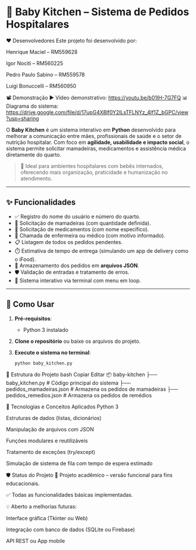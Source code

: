 # 👶 Baby Kitchen – Sistema de Pedidos Hospitalares

❤️ Desenvolvedores
Este projeto foi desenvolvido por:

Henrique Maciel – RM559628

Igor Nociti – RM560225

Pedro Paulo Sabino – RM559578

Luigi Bonuccelli – RM560950



📽️ Demonstração
▶️ Vídeo demonstrativo: https://youtu.be/b01IH-7G7FQ
📊 Diagrama do sistema: https://drive.google.com/file/d/17upG4X8If0Y2ILsTFLNYz_4If1Z_bGPC/view?usp=sharing


O **Baby Kitchen** é um sistema interativo em **Python** desenvolvido para melhorar a comunicação entre mães, profissionais de saúde e o setor de nutrição hospitalar. Com foco em **agilidade, usabilidade e impacto social**, o sistema permite solicitar mamadeiras, medicamentos e assistência médica diretamente do quarto.

> 🏥 Ideal para ambientes hospitalares com bebês internados, oferecendo mais organização, praticidade e humanização no atendimento.

---

## ✨ Funcionalidades

- ✅ Registro do nome do usuário e número do quarto.
- 🍼 Solicitação de mamadeiras (com quantidade definida).
- 💊 Solicitação de medicamentos (com nome específico).
- 🚨 Chamada de enfermeira ou médico (com motivo informado).
- 📋 Listagem de todos os pedidos pendentes.
- ⏱️ Estimativa de tempo de entrega (simulando um app de delivery como o iFood).
- 💾 Armazenamento dos pedidos em **arquivos JSON**.
- 🛡️ Validação de entradas e tratamento de erros.
- 🔁 Sistema interativo via terminal com menu em loop.

---

## 🚀 Como Usar

1. **Pré-requisitos**:
   - Python 3 instalado

2. **Clone o repositório** ou baixe os arquivos do projeto.

3. **Execute o sistema no terminal**:

   ```bash
   python baby_kitchen.py
📁 Estrutura do Projeto
bash
Copiar
Editar
📦 baby-kitchen
├── baby_kitchen.py              # Código principal do sistema
├── pedidos_mamadeiras.json      # Armazena os pedidos de mamadeiras
├── pedidos_remedios.json        # Armazena os pedidos de remédios

🧠 Tecnologias e Conceitos Aplicados
Python 3

Estruturas de dados (listas, dicionários)

Manipulação de arquivos com JSON

Funções modulares e reutilizáveis

Tratamento de exceções (try/except)

Simulação de sistema de fila com tempo de espera estimado

🛡️ Status do Projeto
🚧 Projeto acadêmico – versão funcional para fins educacionais.

✅ Todas as funcionalidades básicas implementadas.

💡 Aberto a melhorias futuras:

Interface gráfica (Tkinter ou Web)

Integração com banco de dados (SQLite ou Firebase)

API REST ou App mobile
